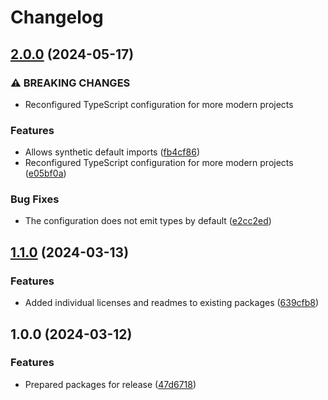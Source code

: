 # Changelog

## [2.0.0](https://github.com/do-ob-io/config/compare/ts-config-v1.1.0...ts-config-v2.0.0) (2024-05-17)


### ⚠ BREAKING CHANGES

* Reconfigured TypeScript configuration for more modern projects

### Features

* Allows synthetic default imports ([fb4cf86](https://github.com/do-ob-io/config/commit/fb4cf864890b7bbfec47db1c0bee063127e60cd3))
* Reconfigured TypeScript configuration for more modern projects ([e05bf0a](https://github.com/do-ob-io/config/commit/e05bf0a8191dcbf2ea680008fc0bd0f825a6cdf2))


### Bug Fixes

* The configuration does not emit types by default ([e2cc2ed](https://github.com/do-ob-io/config/commit/e2cc2ed1418bf93d0c3f291f354e0cd12ce70fab))

## [1.1.0](https://github.com/do-ob-io/config/compare/ts-config-v1.0.0...ts-config-v1.1.0) (2024-03-13)


### Features

* Added individual licenses and readmes to existing packages ([639cfb8](https://github.com/do-ob-io/config/commit/639cfb89d29d6d91216d24d0df2b96f7a7525d67))

## 1.0.0 (2024-03-12)


### Features

* Prepared packages for release ([47d6718](https://github.com/do-ob-io/config/commit/47d6718279f8da7f2e170efc5758ece9a7633b0d))
